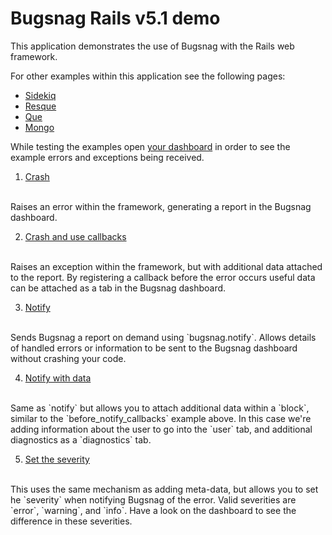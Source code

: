 # Bugsnag Rails v5.1 demo

This application demonstrates the use of Bugsnag with the Rails web framework.

For other examples within this application see the following pages:

- [Sidekiq](/sidekiq)
- [Resque](/resque)
- [Que](/que)
- [Mongo](/mongo)

While testing the examples open [your dashboard](https://app.bugsnag.com) in order to see the example errors and exceptions being received.

1. [Crash](/crash)
<br/>
    Raises an error within the framework, generating a report in the Bugsnag dashboard.

2. [Crash and use callbacks](/crash_with_callback)
<br/>
    Raises an exception within the framework, but with additional data attached to the report.  By registering a callback before the error occurs useful data can be attached as a tab in the Bugsnag dashboard.

3. [Notify](/notify)
<br/>
    Sends Bugsnag a report on demand using `bugsnag.notify`.  Allows details of handled errors or information to be sent to the Bugsnag dashboard without crashing your code.

4. [Notify with data](/notify_data)
<br/>
    Same as `notify` but allows you to attach additional data within a `block`, similar to the `before_notify_callbacks` example above.  In this case we're adding information about the user to go into the `user` tab, and additional diagnostics as a `diagnostics` tab.

5. [Set the severity](/notify_severity)
<br/>
    This uses the same mechanism as adding meta-data, but allows you to set he `severity` when notifying Bugsnag of the error.  Valid severities are `error`, `warning`, and `info`.  Have a look on the dashboard to see the difference in these severities.
